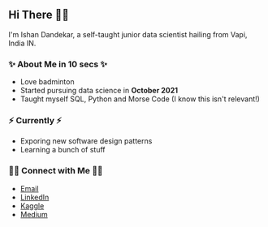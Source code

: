 ## Hi There 🙋‍♂️

I'm Ishan Dandekar, a self-taught junior data scientist hailing from Vapi, India IN.

### ✨ About Me in 10 secs ✨
- Love badminton
- Started pursuing data science in **October 2021**
- Taught myself SQL, Python and Morse Code (I know this isn't relevant!)

<!-- ### 📚 Projects 📚
- [Treasure_Hunter](https://github.com/ishandandekar/Treasure_Hunter) 💰🕵️
- [Why_Is_The_Car_Getting_Bigger](https://github.com/ishandandekar/Why_Is_The_Car_Is_Getting_Bigger) 🚗📈
- [What_Am_I_Eating](https://github.com/ishandandekar/What_Am_I_Eating) 🍕👀
- [This_Is_A_Disaster](https://github.com/ishandandekar/This_Is_A_Disaster) 🌀❓
- [Looking_Fruit](https://github.com/ishandandekar/Looking-Fruit) 🤔🍎
- [BiFrost](https://github.com/ishandandekar/Bifrost) 🚆⚡
- [Cell dent detection](https://github.com/ishandandekar/battery_cell_dent_detection) 🪫🗲 -->

### ⚡ Currently ⚡
- Exporing new software design patterns
- Learning a bunch of stuff

### 🙌🏻 Connect with Me 🙌🏻
- [Email](mailto:ishandandekar2002@gmail.com)
- [LinkedIn](https://www.linkedin.com/in/ishan-dandekar/)
- [Kaggle](https://www.kaggle.com/ishandandekar)
- [Medium](https://medium.com/@ishandandekar)


<!-- <img src="https://github-readme-stats.vercel.app/api?username=ishandandekar&show_icons=true&theme=dark" alt="ishandandekar_gh_stats" /> -->
<!-- ![ishandandekar_gh_stats](https://github-readme-stats.vercel.app/api?username=ishandandekar&show_icons=true&theme=tokyonight) -->
<!-- ![ishandandekar_lc_stats](https://leetcard.jacoblin.cool/ishandandekar?theme=dark&font=Mako) -->
